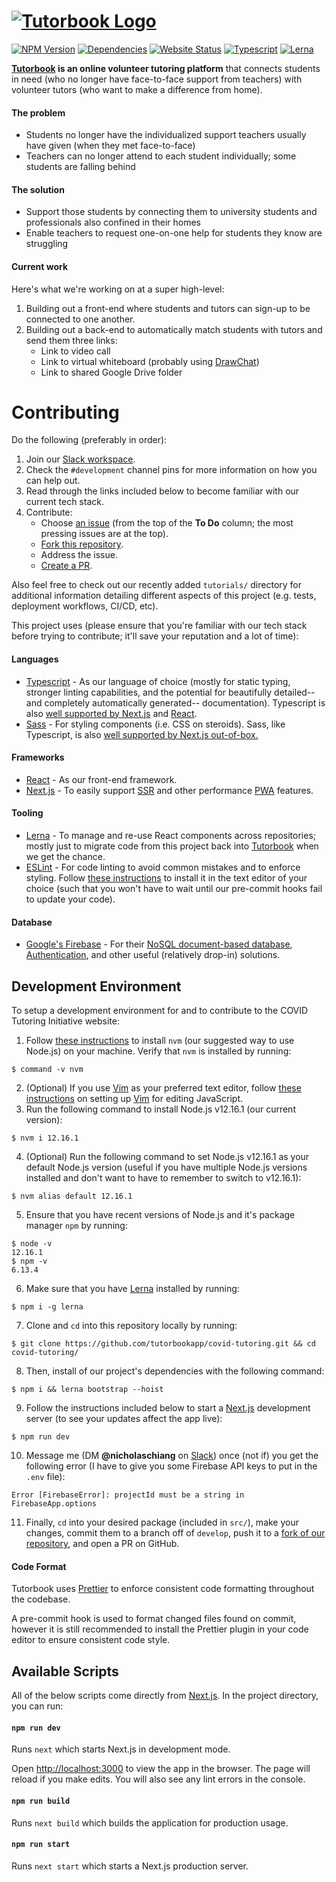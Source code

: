 # [![Tutorbook Logo](https://raw.githubusercontent.com/tutorbookapp/tutorbook/develop/build/favicon/text-logo.png)](https://tutorbook.org/)

[![NPM Version](https://img.shields.io/npm/v/@tutorbook/covid?color=brightgreen)](https://npmjs.com/package/@tutorbook/covid)
[![Dependencies](https://img.shields.io/david/tutorbookapp/covid-tutoring)](https://david-dm.org/tutorbookapp/covid-tutoring)
[![Website Status](https://img.shields.io/website?down_color=lightgrey&down_message=down&up_color=brightgreen&up_message=up&url=https%3A%2F%2Ftutorbook.org%2F)](https://tutorbook.org/)
[![Typescript](https://img.shields.io/badge/uses-typescript-orange?styles=flat)](https://www.typescriptlang.org)
[![Lerna](https://img.shields.io/badge/maintained%20with-lerna-cc00ff.svg)](https://lerna.js.org/)

**[Tutorbook](https://tutorbook.org/) is an online volunteer tutoring platform**
that connects students in need (who no longer have face-to-face support from
teachers) with volunteer tutors (who want to make a difference from home).

#### The problem

- Students no longer have the individualized support teachers usually have given
  (when they met face-to-face)
- Teachers can no longer attend to each student individually; some students are
  falling behind

#### The solution

- Support those students by connecting them to university students and
  professionals also confined in their homes
- Enable teachers to request one-on-one help for students they know are
  struggling

#### Current work

Here's what we're working on at a super high-level:

1. Building out a front-end where students and tutors can sign-up to be
   connected to one another.
2. Building out a back-end to automatically match students with tutors and send
   them three links:
   - Link to video call
   - Link to virtual whiteboard (probably using
     [DrawChat](https://github.com/cojapacze/sketchpad))
   - Link to shared Google Drive folder

# Contributing

Do the following (preferably in order):

1. Join our [Slack workspace](https://tutorbookapp.slack.com).
2. Check the `#development` channel pins for more information on how you can
   help out.
3. Read through the links included below to become familiar with our current tech
   stack.
4. Contribute:
   - Choose [an
     issue](https://github.com/orgs/tutorbookapp/projects/2?fullscreen=true) (from
     the top of the **To Do** column; the most pressing issues are at the top).
   - [Fork this repository](https://github.com/tutorbookapp/covid-tutoring/fork).
   - Address the issue.
   - [Create a PR](https://github.com/tutorbookapp/covid-tutoring/compare).

Also feel free to check out our recently added `tutorials/` directory for
additional information detailing different aspects of this project (e.g. tests,
deployment workflows, CI/CD, etc).

This project uses (please ensure that you're familiar with our tech stack before
trying to contribute; it'll save your reputation and a lot of time):

#### Languages

- [Typescript](https://www.typescriptlang.org) - As our language of choice
  (mostly for static typing, stronger linting capabilities, and the potential
  for beautifully detailed--and completely automatically generated--
  documentation). Typescript is also [well supported by
  Next.js](https://nextjs.org/docs/basic-features/typescript) and
  [React](https://reactjs.org/docs/static-type-checking.html#typescript).
- [Sass](https://sass-lang.com) - For styling components (i.e. CSS on steroids).
  Sass, like Typescript, is also [well supported by Next.js
  out-of-box.](https://nextjs.org/docs/basic-features/built-in-css-support#sass-support)

#### Frameworks

- [React](https://reactjs.org) - As our front-end framework.
- [Next.js](https://nextjs.org) - To easily support
  [SSR](https://nextjs.org/docs/basic-features/pages#server-side-rendering) and
  other performance [PWA](https://web.dev/progressive-web-apps/) features.

#### Tooling

- [Lerna](https://lerna.js.org/) - To manage and re-use React components across
  repositories; mostly just to migrate code from this project back into
  [Tutorbook](https://tutorbook.app/docs/) when we get the chance.
- [ESLint](https://github.com/eslint/eslint) - For code linting to avoid
  common mistakes and to enforce styling. Follow [these
  instructions](https://eslint.org/docs/user-guide/integrations) to install it
  in the text editor of your choice (such that you won't have to wait until our
  pre-commit hooks fail to update your code).

#### Database

- [Google's Firebase](https://firebase.google.com/) - For their [NoSQL
  document-based database](https://firebase.google.com/products/firestore),
  [Authentication](https://firebase.google.com/products/auth), and other
  useful (relatively drop-in) solutions.

## Development Environment

To setup a development environment for and to contribute to the COVID Tutoring
Initiative website:

1. Follow [these instructions](https://github.com/nvm-sh/nvm#installing-and-updating)
   to install `nvm` (our suggested way to use Node.js) on your
   machine. Verify that `nvm` is installed by running:

```
$ command -v nvm
```

2. (Optional) If you use [Vim](https://vim.org) as your preferred text editor,
   follow [these instructions](https://freshman.tech/vim-javascript/) on setting
   up [Vim](https://vim.org) for editing JavaScript.
3. Run the following command to install Node.js v12.16.1 (our current version):

```
$ nvm i 12.16.1
```

4. (Optional) Run the following command to set Node.js v12.16.1 as your default
   Node.js version (useful if you have multiple Node.js versions installed and
   don't want to have to remember to switch to v12.16.1):

```
$ nvm alias default 12.16.1
```

5. Ensure that you have recent versions of Node.js and it's package manager
   `npm` by running:

```
$ node -v
12.16.1
$ npm -v
6.13.4
```

6. Make sure that you have [Lerna](https://lerna.js.org) installed by running:

```
$ npm i -g lerna
```

7. Clone and `cd` into this repository locally by running:

```
$ git clone https://github.com/tutorbookapp/covid-tutoring.git && cd covid-tutoring/
```

8. Then, install of our project's dependencies with the following command:

```
$ npm i && lerna bootstrap --hoist
```

9. Follow the instructions included below to start a
   [Next.js](https://nextjs.org) development server (to see your updates affect
   the app live):

```
$ npm run dev
```

10. Message me (DM **@nicholaschiang** on
    [Slack](https://tutorbookapp.slack.com)) once (not if) you get the following
    error (I have to give you some Firebase API keys to put in the `.env` file):

```
Error [FirebaseError]: projectId must be a string in FirebaseApp.options
```

11. Finally, `cd` into your desired package (included in `src/`), make your
    changes, commit them to a branch off of `develop`, push it to a [fork of our
    repository](https://github.com/tutorbookapp/covid-tutoring/fork), and open a
    PR on GitHub.

#### Code Format

Tutorbook uses [Prettier](https://prettier.io/) to enforce consistent code
formatting throughout the codebase.

A pre-commit hook is used to format changed files found on commit, however it is
still recommended to install the Prettier plugin in your code editor to ensure
consistent code style.

## Available Scripts

All of the below scripts come directly from
[Next.js](https://nextjs.org/docs/getting-started). In the project directory,
you can run:

#### `npm run dev`

Runs `next` which starts Next.js in development mode.

Open [http://localhost:3000](http://localhost:3000) to view the app in the
browser. The page will reload if you make edits. You will also see any lint
errors in the console.

#### `npm run build`

Runs `next build` which builds the application for production usage.

#### `npm run start`

Runs `next start` which starts a Next.js production server.
